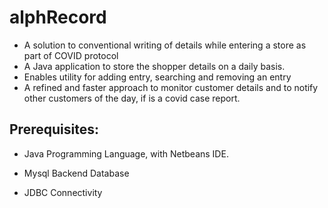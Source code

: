 # alphRecord

- A solution to conventional writing of details while entering a store as part of COVID protocol
- A Java application to store the shopper details on a daily basis.
- Enables utility for adding entry, searching and removing an entry
- A refined and faster approach to monitor customer details and to notify other customers of the day, if is a covid case report.

## Prerequisites:
- Java Programming Language, with Netbeans IDE.

- Mysql Backend Database

- JDBC Connectivity

